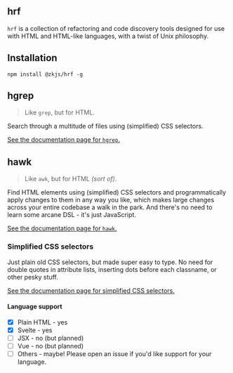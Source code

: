 ## hrf

`hrf` is a collection of refactoring and code discovery tools designed for use with HTML and HTML-like languages, with a twist of Unix philosophy.


## Installation

`npm install @zkjs/hrf -g`

## hgrep

> Like `grep`, but for HTML.

Search through a multitude of files using (simplified) CSS selectors.

[See the documentation page for `hgrep`.](/hgrep.md)

## hawk

> Like `awk`, but for HTML _(sort of)_.

Find HTML elements using (simplified) CSS selectors and programmatically apply changes to them in any way you like, which makes large changes across your entire codebase a walk in the park. And there's no need to learn some arcane DSL - it's just JavaScript.

[See the documentation page for `hawk`.](/hawk.md)

### Simplified CSS selectors

Just plain old CSS selectors, but made super easy to type. No need for double quotes in attribute lists, inserting dots before each classname, or other pesky stuff.

[See the documentation page for simplified CSS selectors.](/matcher.md)

#### Language support

- [x] Plain HTML - yes
- [x] Svelte - yes
- [ ] JSX - no (but planned)
- [ ] Vue - no (but planned)
- [ ] Others - maybe! Please open an issue if you'd like support for your language.
